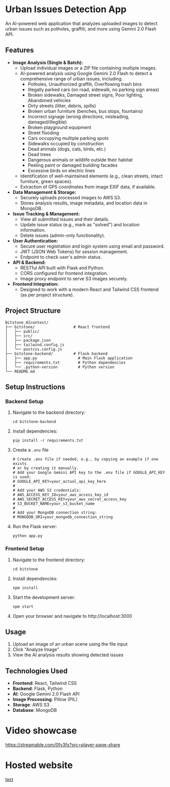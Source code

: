 # Urban Issues Detection App

An AI-powered web application that analyzes uploaded images to detect urban issues such as potholes, graffiti, and more using Gemini 2.0 Flash API.

## Features

- **Image Analysis (Single & Batch):**
  - Upload individual images or a ZIP file containing multiple images.
  - AI-powered analysis using Google Gemini 2.0 Flash to detect a comprehensive range of urban issues, including:
    - Potholes, Unauthorized graffiti, Overflowing trash bins
    - Illegally parked cars (on road, sidewalk, no parking sign areas)
    - Broken sidewalks, Damaged street signs, Poor lighting, Abandoned vehicles
    - Dirty streets (litter, debris, spills)
    - Broken urban furniture (benches, bus stops, fountains)
    - Incorrect signage (wrong directions, misleading, damaged/illegible)
    - Broken playground equipment
    - Street flooding
    - Cars occupying multiple parking spots
    - Sidewalks occupied by construction
    - Dead animals (dogs, cats, birds, etc.)
    - Dead trees
    - Dangerous animals or wildlife outside their habitat
    - Peeling paint or damaged building facades
    - Excessive birds on electric lines
  - Identification of well-maintained elements (e.g., clean streets, intact furniture, green spaces).
  - Extraction of GPS coordinates from image EXIF data, if available.
- **Data Management & Storage:**
  - Securely uploads processed images to AWS S3.
  - Stores analysis results, image metadata, and location data in MongoDB.
- **Issue Tracking & Management:**
  - View all submitted issues and their details.
  - Update issue status (e.g., mark as "solved") and location information.
  - Delete issues (admin-only functionality).
- **User Authentication:**
  - Secure user registration and login system using email and password.
  - JWT (JSON Web Tokens) for session management.
  - Endpoint to check user's admin status.
- **API & Backend:**
  - RESTful API built with Flask and Python.
  - CORS configured for frontend integration.
  - Image proxy endpoint to serve S3 images securely.
- **Frontend Integration:**
  - Designed to work with a modern React and Tailwind CSS frontend (as per project structure).

## Project Structure

```
Bitstone_AIcontest/
├── bitstone/                 # React frontend
│   ├── public/
│   ├── src/
│   ├── package.json
│   ├── tailwind.config.js
│   └── postcss.config.js
├── bitstone-backend/         # Flask backend
│   ├── app.py                  # Main Flask application
│   ├── requirements.txt        # Python dependencies
│   └── .python-version         # Python version
└── README.md
```

## Setup Instructions

### Backend Setup

1. Navigate to the backend directory:
   ```
   cd bitstone-backend
   ```

2. Install dependencies:
   ```
   pip install -r requirements.txt
   ```

3. Create a `.env` file
   ```
   # Create .env file if needed, e.g., by copying an example if one exists
   # or by creating it manually.
   # Add your Google Gemini API key to the .env file if GOOGLE_API_KEY is used:
   # GOOGLE_API_KEY=your_actual_api_key_here
   #
   # Add your AWS S3 credentials:
   # AWS_ACCESS_KEY_ID=your_aws_access_key_id
   # AWS_SECRET_ACCESS_KEY=your_aws_secret_access_key
   # S3_BUCKET_NAME=your_s3_bucket_name
   #
   # Add your MongoDB connection string:
   # MONGODB_URI=your_mongodb_connection_string
   ```
  
5. Run the Flask server:
   ```
   python app.py
   ```

### Frontend Setup

1. Navigate to the frontend directory:
   ```
   cd bitstone
   ```

2. Install dependencies:
   ```
   npm install
   ```

3. Start the development server:
   ```
   npm start
   ```

4. Open your browser and navigate to http://localhost:3000

## Usage

1. Upload an image of an urban scene using the file input
2. Click "Analyze Image"
3. View the AI analysis results showing detected issues

## Technologies Used

- **Frontend**: React, Tailwind CSS
- **Backend**: Flask, Python
- **AI**: Google Gemini 2.0 Flash API
- **Image Processing**: Pillow (PIL)
- **Storage**: AWS S3
- **Database**: MongoDB

# Video showcase
https://streamable.com/0fv3fx?src=player-page-share


# Hosted website 
[text](https://snaptheissue.xyz/)